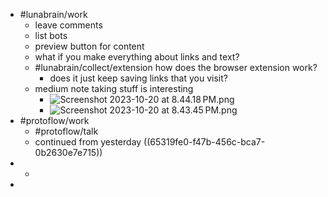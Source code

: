 - #lunabrain/work
	- leave comments
	- list bots
	- preview button for content
	- what if you make everything about links and text?
	- #lunabrain/collect/extension how does the browser extension work?
		- does it just keep saving links that you visit?
	- medium note taking stuff is interesting
		- ![Screenshot 2023-10-20 at 8.44.18 PM.png](../assets/Screenshot_2023-10-20_at_8.44.18 PM_1697859914871_0.png)
		- ![Screenshot 2023-10-20 at 8.43.45 PM.png](../assets/Screenshot_2023-10-20_at_8.43.45 PM_1697859904322_0.png)
- #protoflow/work
	- #protoflow/talk
	- continued from yesterday ((65319fe0-f47b-456c-bca7-0b2630e7e715))
-
	-
-